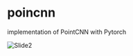 # poincnn
implementation of PointCNN with Pytorch 


![Slide2](https://user-images.githubusercontent.com/50262458/184585088-4089b0f8-64b2-47a2-b611-fadbe51688cc.JPG)
